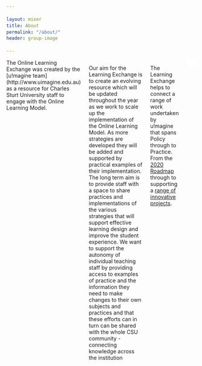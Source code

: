 ```yaml
---

layout: mixer
title: About
permalink: "/about/"
header: group-image

---
```


<div class="offset-by-two eight columns " markdown="1">
The Online Learning Exchange was created by the [u!magine team](http://www.uimagine.edu.au) as a resource for Charles Sturt University staff to engage with the Online Learning Model. 

Our aim for the Learning Exchange is to create an evolving resource which will be updated throughout the year as we work to scale up the implementation of the Online Learning Model. As more strategies are developed they will be added and supported by practical examples of their implementation. The long term aim is to provide staff with a space to share practices and implementations of the various strategies that will support effective learning design and improve the student experience. We want to support the autonomy of individual teaching staff by providing access to examples of practice and the information they need to make changes to their own subjects and practices and that these efforts can in turn can be shared with the whole CSU community - connecting knowledge across the institution

The Learning Exchange helps to connect a range of work undertaken by u!magine that spans Policy through to Practice. From the [2020 Roadmap](http://www.csu.edu.au/uimagine/roadmap) through to supporting a [range of innovative projects](http://uimagine.edu.au/projects/). 

<div class="u-release orange-bg">
<div class="container">
<img src="../images/policy-practice.png" class="twelve columns">
</div>
</div>


</div>